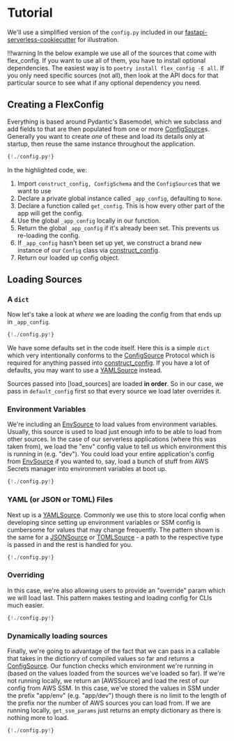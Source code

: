 # Tutorial
We'll use a simplified version of the `config.py` included in our 
[fastapi-serverless-cookiecutter](https://triaxtec.github.io/fastapi-serverless-cookiecutter/) for illustration.

!!!warning
    In the below example we use all of the sources that come with flex_config. If you want to use all of them, you have 
    to install optional dependencies. The easiest way is to `poetry install flex_config -E all`. If you only need specific 
    sources (not all), then look at the API docs for that particular source to see what if any optional dependency you need.
    
## Creating a FlexConfig

Everything is based around Pydantic's Basemodel, which we subclass and add fields to that are then populated from one or
more [ConfigSource]s. Generally you want to create *one* of these and load its details only at startup, then reuse the
same instance throughout the application.

```python hl_lines="4 37 41 43 45 46 51 62"
{!./config.py!}
```

In the highlighted code, we:

1. Import `construct_config, ConfigSchema` and the `ConfigSource`s that we want to use
2. Declare a private global instance called `_app_config`, defaulting to `None`.
3. Declare a function called `get_config`. This is how every other part of the app will get the config.
4. Use the global `_app_config` locally in our function.
5. Return the global `_app_config` if it's already been set. This prevents us re-loading the config.
6. If `_app_config` hasn't been set up yet, we construct a brand new instance of our `Config` class via [construct_config].
7. Return our loaded up config object.


## Loading Sources

### A `dict`
Now let's take a look at *where* we are loading the config from that ends up in `_app_config`.


```python hl_lines="32 33 34 51 53 54 59"
{!./config.py!}
```

We have some defaults set in the code itself. Here this is a simple `dict` which very intentionally conforms to the 
 [ConfigSource] Protocol which is required for anything passed into [construct_config]. If you have a lot of defaults, you
 may want to use a [YAMLSource] instead.
 
Sources passed into [load_sources] are loaded **in order**. So in our case, we pass in `default_config` first so that
 every source we load later overrides it.

### Environment Variables
We're including an [EnvSource] to load values from environment variables. Usually, this source is used to load
 just enough info to be able to load from other sources. In the case of our serverless applications (where this was 
 taken from), we load the "env" config value to tell us which environment this is running in (e.g. "dev"). You could
 load your entire application's config from [EnvSource] if you wanted to, say, load a bunch of stuff from AWS Secrets
 manager into environment variables at boot up.
```python hl_lines="4 51 55 59"
{!./config.py!}
```

### YAML (or JSON or TOML) Files
Next up is a [YAMLSource]. Commonly we use this to store local config when developing since setting up environment
 variables or SSM config is cumbersome for values that may change frequently. The pattern shown is the same for a 
 [JSONSource] or [TOMLSource] - a path to the respective type is passed in and the rest is handled for you. 

```python hl_lines="4 38 51 56 59"
{!./config.py!}
```

### Overriding
In this case, we're also allowing users to provide an "override" param which we will load last. This pattern makes
 testing and loading config for CLIs much easier.
```python hl_lines="15 26 30 31"
{!./config.py!}
```

### Dynamically loading sources
 Finally, we're going to advantage of the fact that we can pass in a callable that takes in the dictionry of compiled
 values so far and returns a [ConfigSource]. Our function checks which environment we're running in (based on the 
 values loaded from the sources we've loaded so far). If we're not running locally, we return an [AWSSource] and load
 the rest of our config from AWS SSM. In this case, we've stored the values in SSM under the prefix "app/env"
 (e.g. "app/dev") though there is no limit to the length of the prefix nor the number of AWS sources you can load from.
 If we are running locally, `get_ssm_params` just returns an empty dictionary as there is nothing more to load.
```python hl_lines="4 25 26 27 28 29 51 57 59"
{!./config.py!}
```

[construct_config]: construct_config.md
[ConfigSource]: ConfigSources/config_source.md
[JSONSource]: ConfigSources/FileSources/json_source.md
[TOMLSource]: ConfigSources/FileSources/toml_source.md
[YAMLSource]: ConfigSources/FileSources/yaml_source.md
[EnvSource]: ConfigSources/env_source.md
[superset of JSON]: https://yaml.org/spec/1.2/spec.html#id2759572

